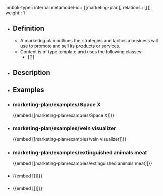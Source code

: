 innbok-type:: internal
metamodel-id:: [[marketing-plan]]
relations:: [[]]
weight:: 1

- ## Definition
  - A marketing plan outlines the strategies and tactics a business will use to promote and sell its products or services.
  - Content is of type template and uses the following classes:
    - [[]]
- ## Description
- ## Examples
- ### marketing-plan/examples/Space X
  {{embed [[marketing-plan/examples/Space X]]}}
- ### marketing-plan/examples/vein visualizer
  {{embed [[marketing-plan/examples/vein visualizer]]}}
- ### marketing-plan/examples/extinguished animals meat
  {{embed [[marketing-plan/examples/extinguished animals meat]]}}
- ### 
  {{embed [[]]}}
- ### 
  {{embed [[]]}}


